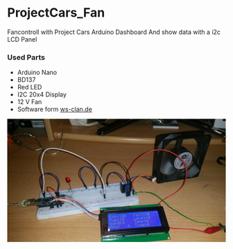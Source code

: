 # ProjectCars_Fan

Fancontroll with Project Cars Arduino Dashboard
And show data with a i2c LCD Panel

### Used Parts

- Arduino Nano
- BD137
- Red LED
- I2C 20x4 Display
- 12 V Fan
- Software form [ws-clan.de](http://ws-clan.de/pc_dash/)

![Bild](https://raw.githubusercontent.com/ToWipf/ProjectCars_Fan/master/index.jpg)
